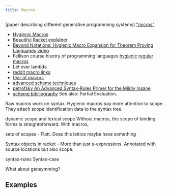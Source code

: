 ```yaml
---
title: Macros
---
```


[paper describing different generative programming systems]
["micros"](https://twitter.com/ShriramKMurthi/status/1507398991033606189?s=20&t=GsM8M-fHdbvp9M4n5S4-kg)

- [Hygienic Macros](https://en.wikipedia.org/wiki/Hygienic_macro)
- [Beautiful Racket explainer](https://beautifulracket.com/explainer/hygiene.html)
- [Beyond Notations: Hygienic Macro Expansion for Theorem Proving Languages](https://arxiv.org/abs/2001.10490) [video](https://www.youtube.com/watch?v=34jZTv0Gla8&ab_channel=IJCAR-FSCD2020)
- Fellison course hisotry of programming languages [hygienic](http://mballantyne.net/hopl-hygiene.pdf) [regular macros](https://felleisen.org/matthias/7480-s21/4.pdf)
- Let over lambda
- [reddit macro links](https://www.reddit.com/r/scheme/comments/3chowf/collection_of_links_about_scheme_macros/)
- [fear of macros](https://www.greghendershott.com/fear-of-macros/)
- [advanced scheme techniques](http://people.csail.mit.edu/jhbrown/scheme/macroslides04.pdf)
- [petrofsky  An Advanced Syntax-Rules Primer for the Mildly Insane](http://www.eighty-twenty.org/~tonyg/Darcs/macromod/doc/reference/petrofsky/petrofsky-advanced-syntax-rules-primer-for-the-mildly-insane.txt)
- [scheme bibiliography](https://github.com/schemedoc/bibliography/blob/master/page3.md)
See also: Partial Evaluation.

Raw macros work on syntax. Hygienic macros pay more attention to scope. They attach scope identification data to the syntax tree.

dynamic scope and lexical scope
Without macros, the scope of binding forms is straightoforward. With macros, 

sets of scopes - Flatt. Does this lattice maybe have something 

Syntax objects in racket - More than just s-expressions. Annotated with source locations but also scope.

syntax-rules
Syntax-case


What about gensymming?

## Examples


